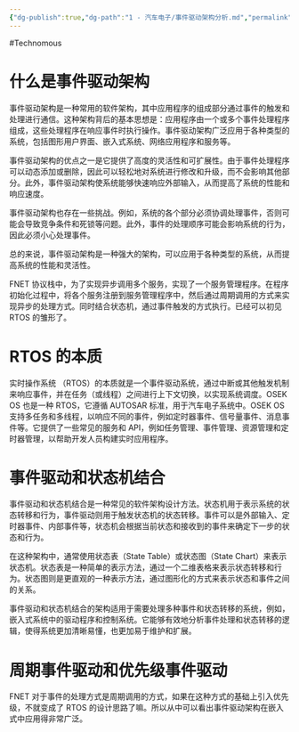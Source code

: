 ```yaml
---
{"dg-publish":true,"dg-path":"1 - 汽车电子/事件驱动架构分析.md","permalink":"/1 - 汽车电子/事件驱动架构分析/","created":"2023-03-17T14:38:29.000+08:00","updated":"2024-08-31T22:27:50.000+08:00"}
---
```


#Technomous

# 什么是事件驱动架构

事件驱动架构是一种常用的软件架构，其中应用程序的组成部分通过事件的触发和处理进行通信。这种架构背后的基本思想是：应用程序由一个或多个事件处理程序组成，这些处理程序在响应事件时执行操作。事件驱动架构广泛应用于各种类型的系统，包括图形用户界面、嵌入式系统、网络应用程序和服务等。

事件驱动架构的优点之一是它提供了高度的灵活性和可扩展性。由于事件处理程序可以动态添加或删除，因此可以轻松地对系统进行修改和升级，而不会影响其他部分。此外，事件驱动架构使系统能够快速响应外部输入，从而提高了系统的性能和响应速度。

事件驱动架构也存在一些挑战。例如，系统的各个部分必须协调处理事件，否则可能会导致竞争条件和死锁等问题。此外，事件的处理顺序可能会影响系统的行为，因此必须小心处理事件。

总的来说，事件驱动架构是一种强大的架构，可以应用于各种类型的系统，从而提高系统的性能和灵活性。

FNET 协议栈中，为了实现异步调用多个服务，实现了一个服务管理程序。在程序初始化过程中，将各个服务注册到服务管理程序中，然后通过周期调用的方式来实现异步的处理方式。同时结合状态机，通过事件触发的方式执行。已经可以初见 RTOS 的雏形了。

# RTOS 的本质

实时操作系统 （RTOS）的本质就是一个事件驱动系统，通过中断或其他触发机制来响应事件，并在任务（或线程）之间进行上下文切换，以实现系统调度。OSEK OS 也是一种 RTOS，它遵循 AUTOSAR 标准，用于汽车电子系统中。OSEK OS 支持多任务和多线程，以响应不同的事件，例如定时器事件、信号量事件、消息事件等。它提供了一些常见的服务和 API，例如任务管理、事件管理、资源管理和定时器管理，以帮助开发人员构建实时应用程序。

# 事件驱动和状态机结合

事件驱动和状态机结合是一种常见的软件架构设计方法。状态机用于表示系统的状态转移和行为，事件驱动则用于触发状态机的状态转移。事件可以是外部输入、定时器事件、内部事件等，状态机会根据当前状态和接收到的事件来确定下一步的状态和行为。

在这种架构中，通常使用状态表（State Table）或状态图（State Chart）来表示状态机。状态表是一种简单的表示方法，通过一个二维表格来表示状态转移和行为。状态图则是更直观的一种表示方法，通过图形化的方式来表示状态和事件之间的关系。

事件驱动和状态机结合的架构适用于需要处理多种事件和状态转移的系统，例如，嵌入式系统中的驱动程序和控制系统。它能够有效地分析事件处理和状态转移的逻辑，使得系统更加清晰易懂，也更加易于维护和扩展。

# 周期事件驱动和优先级事件驱动

FNET 对于事件的处理方式是周期调用的方式，如果在这种方式的基础上引入优先级，不就变成了 RTOS 的设计思路了嘛。所以从中可以看出事件驱动架构在嵌入式中应用得非常广泛。
